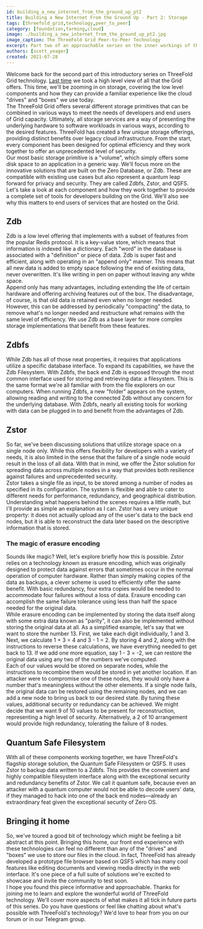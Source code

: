 ```yaml
---
id: building_a_new_internet_from_the_ground_up_pt2
title: Building a New Internet From the Ground Up - Part 2: Storage
tags: [threefold_grid,technology,peer_to_peer]
category: [foundation,farming,cloud]
image: ./building_a_new_internet_from_the_ground_up_pt2.jpg
image_caption: The ThreeFold Grid Peer-to-Peer Technology
excerpt: Part two of an approachable series on the inner workings of the ThreeFold Grid. This time: storage
authors: [scott_yeager]
created: 2021-07-28
---
```


Welcome back for the second part of this introductory series on ThreeFold Grid technology. [Last time](https://threefold.io/blog/post/an_intro_to_the_threefold_grid/) we took a high level view of all that the Grid offers. This time, we'll be zooming in on storage, covering the low level components and how they can provide a familiar experience like the cloud "drives" and "boxes" we use today.
<br>
The ThreeFold Grid offers several different storage primitives that can be combined in various ways to meet the needs of developers and end users of Grid capacity. Ultimately, all storage services are a way of presenting the underlying hardware to software workloads in various ways, according to the desired features. ThreeFold has created a few unique storage offerings, providing distinct benefits over legacy cloud infrastructure. From the start, every component has been designed for optimal efficiency and they work together to offer an unprecedented level of security.
<br>
Our most basic storage primitive is a "volume", which simply offers some disk space to an application in a generic way. We'll focus more on the innovative solutions that are built on the Zero Database, or Zdb. These are compatible with existing use cases but also represent a quantum leap forward for privacy and security. They are called Zdbfs, Zstor, and QSFS. Let's take a look at each component and how they work together to provide a complete set of tools for developers building on the Grid. We'll also see why this matters to end users of services that are hosted on the Grid.

## Zdb

Zdb is a low level offering that implements with a subset of features from the popular Redis protocol. It is a key-value store, which means that information is indexed like a dictionary. Each "word" in the database is associated with a "definition" or piece of data. Zdb is super fast and efficient, along with operating in an "append only" manner. This means that all new data is added to empty space following the end of existing data, never overwritten. It's like writing in pen on paper without leaving any white space.
<br>
Append only has many advantages, including extending the life of certain hardware and offering archiving features out of the box. The disadvantage, of course, is that old data is retained even when no longer needed. However, this can be addressed by periodically "compacting" the data, to remove what's no longer needed and restructure what remains with the same level of efficiency. We use Zdb as a base layer for more complex storage implementations that benefit from these features.

## Zdbfs

While Zdb has all of those neat properties, it requires that applications utilize a specific database interface. To expand its capabilities, we have the Zdb Filesystem. With Zdbfs, the back end Zdb is exposed through the most common interface used for storing and retrieving data: a filesystem. This is the same format we're all familiar with from the file explorers on our computers. When running Zdbfs, a new "folder" appears on the system, allowing reading and writing to the connected Zdb without any concern for the underlying database. With Zdbfs, nearly all existing tools for working with data can be plugged in to and benefit from the advantages of Zdb.

## Zstor

So far, we've been discussing solutions that utilize storage space on a single node only. While this offers flexibility for developers with a variety of needs, it is also limited in the sense that the failure of a single node would result in the loss of all data. With that in mind, we offer the Zstor solution for spreading data across multiple nodes in a way that provides both resilience against failures and unprecedented security.
<br>
Zstor takes a single file as input, to be stored among a number of nodes as specified in its configuration. The system is flexible and able to cater to different needs for performance, redundancy, and geographical distribution. Understanding what happens behind the scenes requires a little math, but I'll provide as simple an explanation as I can. Zstor has a very unique property: it does not actually upload any of the user's data to the back end nodes, but it is able to reconstruct the data later based on the descriptive information that is stored.

### The magic of erasure encoding

Sounds like magic? Well, let's explore briefly how this is possible. Zstor relies on a technology known as erasure encoding, which was originally designed to protect data against errors that sometimes occur in the normal operation of computer hardware. Rather than simply making copies of the data as backups, a clever scheme is used to efficiently offer the same benefit. With basic redundancy, four extra copies would be needed to accommodate four failures without a loss of data. Erasure encoding can accomplish the same failure tolerance using less than half the space needed for the original data.
<br>
While erasure encoding can be implemented by storing the data itself along with some extra data known as "parity", it can also be implemented without storing the original data at all. As a simplified example, let's say that we want to store the number 13. First, we take each digit individually, 1 and 3. Next, we calculate 1 + 3 = 4 and 3 - 1 = 2. By storing 4 and 2, along with the instructions to reverse these calculations, we have everything needed to get back to 13. If we add one more equation, say 1 - 3 = -2, we can restore the original data using any two of the numbers we've computed.
<br>
Each of our values would be stored on separate nodes, while the instructions to recombine them would be stored in yet another location. If an attacker were to compromise one of these nodes, they would only have a number that's meaningless without the other elements. If a single node fails, the original data can be restored using the remaining nodes, and we can add a new node to bring us back to our desired state. By tuning these values, additional security or redundancy can be achieved. We might decide that we want 9 of 10 values to be present for reconstruction, representing a high level of security. Alternatively, a 2 of 10 arrangement would provide high redundancy, tolerating the failure of 8 nodes.

## Quantum Safe Filesystem

With all of these components working together, we have ThreeFold's flagship storage solution, the Quantum Safe Filesystem or QSFS. It uses Zstor to backup data written to a Zdbfs. This provides the convenient and highly compatible filesystem interface along with the exceptional security and redundancy benefits of Zstor. We call it quantum safe, because even an attacker with a quantum computer would not be able to decode users' data, if they managed to hack into one of the back end nodes—already an extraordinary feat given the exceptional security of Zero OS.

## Bringing it home

So, we've toured a good bit of technology which might be feeling a bit abstract at this point. Bringing this home, our front end experience with these technologies can feel no different than any of the "drives" and "boxes" we use to store our files in the cloud. In fact, ThreeFold has already developed a prototype file browser based on QSFS which has many cool features like editing documents and viewing media directly in the web interface. It's one piece of a full suite of solutions we're excited to showcase and invite the community to test soon.
<br>
I hope you found this piece informative and approachable. Thanks for joining me to learn and explore the wonderful world of ThreeFold technology. We'll cover more aspects of what makes it all tick in future parts of this series. Do you have questions or feel like chatting about what's possible with ThreeFold's technology? We'd love to hear from you on our forum or in our Telegram group.

